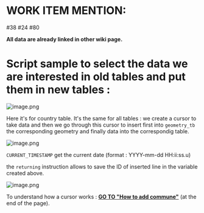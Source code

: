 # **WORK ITEM MENTION:**
#38
#24
#80

**All data are already linked in other wiki page.**

# Script sample to select the data we are interested in old tables and put them in new tables :
![image.png](/.attachments/image-27c2ed2f-75fe-4fe2-b709-ac41d5b8d7fd.png)

Here it's for country table. It's the same for all tables : we create a cursor to take data and then we go through this cursor to insert first into `geometry_tb` the corresponding geometry and finally data into the correspondig table.

![image.png](/.attachments/image-577aa168-2f80-40b9-a46e-30209c99d0c4.png)

`CURRENT_TIMESTAMP` get the current date (format : YYYY-mm-dd HH:ii:ss.u)

the `returning` instruction allows to save the ID of inserted line in the variable created above.

![image.png](/.attachments/image-41cba036-d370-45e1-9f92-291306177efc.png)

To understand how a cursor works : **[GO TO "How to add commune"](/Wiki-Project/Developper's-Part/Databases-management/Check-Data/How-to-add-commune)** (at the end of the page).